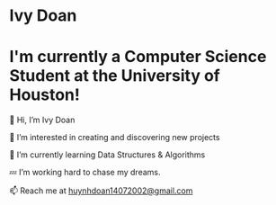 # Ivy Doan
# I'm currently a Computer Science Student at the University of Houston!
👋 Hi, I’m Ivy Doan

👀 I’m interested in creating and discovering new projects

🌱 I’m currently learning Data Structures & Algorithms

💤 I’m working hard to chase my dreams. 

📫 Reach me at huynhdoan14072002@gmail.com
